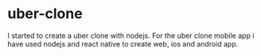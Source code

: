 # uber-clone
I started to create a uber clone with nodejs. For the uber clone mobile app i have used nodejs and react native to create web, ios and android app.
